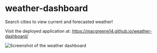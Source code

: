 # weather-dashboard
Search cities to view current and forecasted weather!

Visit the deployed application at: https://macgreene14.github.io/weather-dashboard/

![Screenshot of the weather dashboard](https://user-images.githubusercontent.com/33014789/184725282-22639646-ea7d-4bea-8369-707e70ee2993.png)
